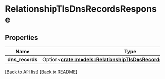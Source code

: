 # RelationshipTlsDnsRecordsResponse

## Properties

Name | Type | Description | Notes
------------ | ------------- | ------------- | -------------
**dns_records** | Option<[**crate::models::RelationshipTlsDnsRecordsResponseDnsRecords**](RelationshipTlsDnsRecordsResponseDnsRecords.md)> |  | 

[[Back to API list]](../README.md#documentation-for-api-endpoints) [[Back to README]](../README.md)


